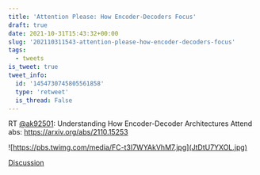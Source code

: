```yaml
---
title: 'Attention Please: How Encoder-Decoders Focus'
draft: true
date: 2021-10-31T15:43:32+00:00
slug: '202110311543-attention-please-how-encoder-decoders-focus'
tags:
  - tweets
is_tweet: true
tweet_info:
  id: '1454730745805561858'
  type: 'retweet'
  is_thread: False
---
```




RT [@ak92501](https://x.com/ak92501): Understanding How Encoder-Decoder Architectures Attend
abs: <https://arxiv.org/abs/2110.15253> 

![https://pbs.twimg.com/media/FC-t3I7WYAkVhM7.jpg](JtDtU7YXOL.jpg)

[Discussion](https://x.com/sytelus/status/1454730745805561858)
